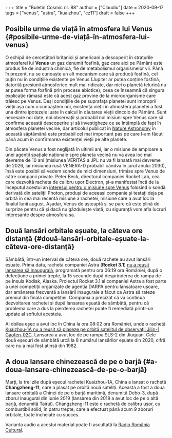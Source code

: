 +++
title = "Buletin Cosmic nr. 88"
author = ["Claudiu"]
date = 2020-09-17
tags = ["venus", "astra", "kuaizhou", "cz11"]
draft = false
+++

## Posibile urme de viață în atmosfera lui Venus {#posibile-urme-de-viață-în-atmosfera-lui-venus}

O echipă de cercetători britanici și americani a descoperit în straturile atmosferei lui **Venus** un gaz denumit fosfină, gaz care aici pe Pământ este produs fie de industria chimică, fie de metabolismul organismelor vii. Până în prezent, nu se cunoaște un alt mecanism care să producă fosfină, cel puțin nu în condițiile existente pe Venus (Jupiter ar putea conține fosfină, datorită presiunii atmosferice mult mai ridicate, dar nici o planetă telurică nu ar putea forma fosfină prin procese abiotice), ceea ce înseamnă că singura explicație rămasă este că acest gaz provine de la microorganisme care trăiesc pe Venus. Deși condițiile de pe suprafața planetei sunt improprii vieții așa cum o cunoaștem noi, existența vieții în atmosfera planetei a fost una dintre ipotezele luate în calcul în căutarea vieții dincolo de Pământ. Sunt necesare noi date, noi observații și probabil noi misiuni spre Venus care să confirme această descoperire și să investigheze ce se întâmplă de fapt în atmosfera planetei vecine, dar articolul publicat în [Nature Astronomy](<https://www.nature.com/articles/s41550-020-1174-4>) în această săptămână este probabil cel mai important pas pe care l-am făcut până acum în confirmarea existenței vieții pe alte planete.

Din păcate Venus a fost neglijată în ultimii ani, iar o misiune de amploare a unei agenții spațiale naționale spre planeta vecină nu va avea loc mai devreme de 10 ani (misiunea VERITAS a JPL nu va fi lansată mai devreme de 2026, iar misiunea rusă VENERA-D probabil cândva în jurul anului 2030), însă este posibil să vedem sonde de mici dimensiuni, trimise spre Venus de către companii private. Peter Beck, directorul companiei Rocket Lab, cea care dezvoltă racheta de calibru ușor Electron, și-a manifestat încă de la începutul acestui an [interesul pentru o misiune spre Venus](<https://youtu.be/SjuxmH7eWHc>) folosind o sondă derivată din sateliții Photon, produși de aceeași companie și testați deja pe orbită în cea mai recentă misiune a rachetei, misiune care a avut loc la finalul lunii august. Așadar, Venus de așteaptă și se pare că este plină de surprize pentru că și dacă nu găzduiește viață, cu siguranță vom afla lucruri interesante despre atmosfera sa.


## Două lansări orbitale eșuate, la câteva ore distanță {#două-lansări-orbitale-eșuate-la-câteva-ore-distanță}

Sâmbătă, într-un interval de câteva ore, două rachete au avut lansări eșuate. Prima data, racheta companiei Astra (**Rocket 3.1**) [nu a reușit lansarea să inaugurală](<https://astra.com/blog/we-have-lift-off/>), programată pentru ora 06:19 ora României, după o defecțiune a primei trepte, la 15 secunde după desprinderea de rampa de pe insula Kodiak, Alaska. Proiectul Rocket 3.1 al companiei Astra a fost parte a unei competiții organizate de agenția DARPA pentru lansatoare ușoare, dar amânarea frecventă a lansării inaugurale a făcut ca Astra să rateze premiul din finala competiției. Compania a precizat că va continua dezvoltarea rachetei și după lansarea eșuată de sâmbătă, pentru că problema care a dus la pierderea rachetei poate fi remediată printr-un update al softului acesteia.

Al doilea eșec a avut loc în China la ora 08:02 ora României, unde o rachetă [Kuaizhou-1A nu a reușit să plaseze pe orbită satelitul de observații Jilin-1 Gaofen-02C](<http://www.xinhuanet.com/english/2020-09/12/c_139363535.htm>). Lansarea a avut loc de pe rampa SLS-2 din Jiuquan. Cele două eșecuri de sâmbătă urcă la 8 numărul lansărilor eșuate din 2020, cifră care nu a mai fost atinsă din 1982.


## A doua lansare chinezească de pe o barjă {#a-doua-lansare-chinezească-de-pe-o-barjă}

Marți, la trei zile după eșecul rachetei Kuaizhou-1A, China a lansat o rachetă **Changzheng-11**, care a plasat pe orbită nouă sateliți. Aceasta a fost a doua lansare orbitală a Chinei de pe o barjă maritimă, denumită Debo-3, după zborul inaugural din iunie 2019 (lansarea din 2019 a avut loc de pe o altă barjă, denumită Tairui). Changzheng-11 este o rachetă de calibru ușor, cu combustibil solid, în patru trepte, care a efectuat până acum 9 zboruri orbitale, toate încheiate cu succes.

Varianta audio a acestui material poate fi ascultată la [Radio România Cultural](https://radioromaniacultural.ro/buletin-cosmic-nr-88/).
